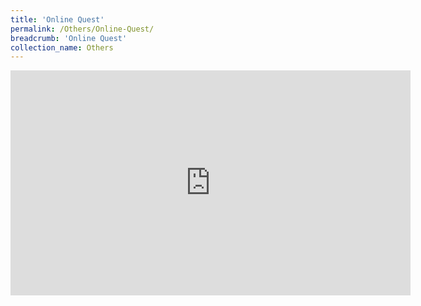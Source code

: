 ```yaml
---
title: 'Online Quest'
permalink: /Others/Online-Quest/
breadcrumb: 'Online Quest'
collection_name: Others
---
```


<iframe src="https://player.vimeo.com/video/452631885" width="640" height="360" frameborder="0" allow="autoplay; fullscreen" allowfullscreen></iframe>

